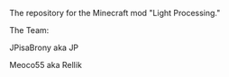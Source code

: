 The repository for the Minecraft mod "Light Processing."

The Team:

JPisaBrony aka JP

Meoco55 aka Rellik